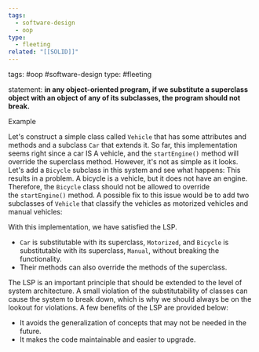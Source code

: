 ```yaml
---
tags:
  - software-design
  - oop
type:
  - fleeting
related: "[[SOLID]]"
---
```



tags: #oop #software-design 
type:  #fleeting

statement: __in any object-oriented program, if we substitute a superclass object  with an object of any of its subclasses, the program should not break.__

Example

Let's construct a simple class called `Vehicle` that has some attributes and methods and a subclass `Car` that extends it.
So far, this implementation seems right since a car IS A vehicle, and the `startEngine()` method will override the superclass method. However, it's not as simple as it looks.
Let's add a `Bicycle` subclass in this system and see what happens:
This results in a problem. A bicycle is a vehicle, but it does not have an engine. Therefore, the `Bicycle` class should not be allowed to override the `startEngine()` method.
A possible fix to this issue would be to add two subclasses of `Vehicle` that classify the vehicles as motorized vehicles and manual vehicles:

With this implementation, we have satisfied the LSP.
- `Car` is substitutable with its superclass, `Motorized`, and `Bicycle` is substitutable with its superclass, `Manual`, without breaking the functionality.
- Their methods can also override the methods of the superclass.


The LSP is an important principle that should be extended to the level of system architecture. A small violation of the substitutability of classes can cause the system to break down, which is why we should always be on the lookout for violations. A few benefits of the LSP are provided below:

- It avoids the generalization of concepts that may not be needed in the future.
- It makes the code maintainable and easier to upgrade.